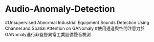 # Audio-Anomaly-Detection
#Unsupervised Abnormal Industrial Equipment Sounds Detection Using Channel and Spatial Attention on GANomaly
#使用通道與空間注意力於GANomaly進行非監督異常工業設備聲音檢測

